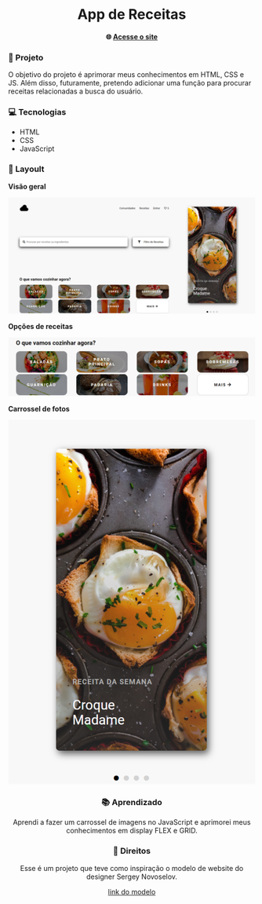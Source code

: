 # <center>App de Receitas

#### <center>:globe_with_meridians: [Acesse o site](https://f3lip3mp.github.io/appReceitas/)

### :dart: Projeto
O objetivo do projeto é aprimorar meus conhecimentos em HTML, CSS e JS. Além disso, futuramente, pretendo adicionar uma função para procurar receitas relacionadas a busca do usuário.

### :computer: Tecnologias
- HTML
- CSS
- JavaScript

### :pushpin: Layoult
**Visão geral**

<center><img src="assets/img/img-preview.png"></center>

**Opções de receitas**

<center><img src="assets/img/img-preview-opt.png"></center>

**Carrossel de fotos**

<center><img src="assets/img/img-preview-slide.png">

### :books: Aprendizado
Aprendi a fazer um carrossel de imagens no JavaScript e aprimorei meus conhecimentos em display FLEX e GRID.

### :bookmark_tabs: Direitos
Esse é um projeto que teve como inspiração o modelo de website do designer Sergey Novoselov.

[link do modelo](https://dribbble.com/shots/5135130-Cooking-website)